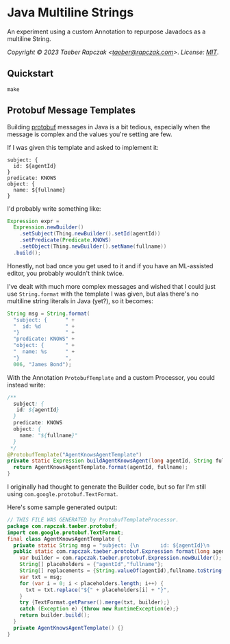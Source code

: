 # Java Multiline Strings

An experiment using a custom Annotation to repurpose Javadocs as a multiline
String.

_Copyright © 2023 Taeber Rapczak \<taeber@rapczak.com>_.
_License: [MIT](LICENSE)_.

## Quickstart

```
make
```


## Protobuf Message Templates

Building [protobuf](https://protobuf.dev) messages in Java is a bit tedious,
especially when the message is complex and the values you're setting are few.

If I was given this template and asked to implement it:

```proto2
subject: {
  id: ${agentId}
}
predicate: KNOWS
object: {
  name: ${fullname}
}
```

I'd probably write something like:

```java
Expression expr =
  Expression.newBuilder()
    .setSubject(Thing.newBuilder().setId(agentId))
    .setPredicate(Predicate.KNOWS)
    .setObject(Thing.newBuilder().setName(fullname))
  .build();
```

Honestly, not bad once you get used to it and if you have an ML-assisted
editor, you probably wouldn't think twice.

I've dealt with much more complex messages and wished that I could just use
`String.format` with the template I was given, but alas there's no multiline
string literals in Java (yet?), so it becomes:

```java
String msg = String.format(
  "subject: {      " +
  "  id: %d        " +
  "}               " +
  "predicate: KNOWS" +
  "object: {       " +
  "  name: %s      " +
  "}               ",
  006, "James Bond");
```

With the Annotation `ProtobufTemplate` and a custom Processor, you could
instead write:

```java
/**
  subject: {
   id: ${agentId}
  }
  predicate: KNOWS
  object: {
    name: "${fullname}"
  }
 */
@ProtobufTemplate("AgentKnowsAgentTemplate")
private static Expression buildAgentKnowsAgent(long agentId, String fullname) {
  return AgentKnowsAgentTemplate.format(agentId, fullname);
}
```

I originally had thought to generate the Builder code, but so far I'm still
using `com.google.protobuf.TextFormat`.

Here's some sample generated output:

```java
// THIS FILE WAS GENERATED by ProtobufTemplateProcessor.
package com.rapczak.taeber.protobuf;
import com.google.protobuf.TextFormat;
final class AgentKnowsAgentTemplate {
  private static String msg = "subject: {\n       id: ${agentId}\n     }\n     predicate: KNOWS\n     object: {\n       name: \"${fullname}\"\n     }";
  public static com.rapczak.taeber.protobuf.Expression format(long agentId,java.lang.String fullname) {
    var builder = com.rapczak.taeber.protobuf.Expression.newBuilder();
    String[] placeholders = {"agentId","fullname"};
    String[] replacements = {String.valueOf(agentId),fullname.toString()};
    var txt = msg;
    for (var i = 0; i < placeholders.length; i++) {
      txt = txt.replace("${" + placeholders[i] + "}",                        replacements[i]);
    }
    try {TextFormat.getParser().merge(txt, builder);}
    catch (Exception e) {throw new RuntimeException(e);}
    return builder.build();
  }
  private AgentKnowsAgentTemplate() {}
}
```
